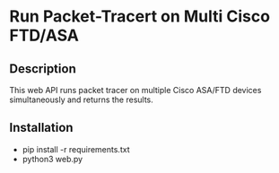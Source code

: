 # Run Packet-Tracert on Multi Cisco FTD/ASA

## Description
This web API runs packet tracer on multiple Cisco ASA/FTD devices simultaneously and returns the results.


## Installation
- pip install -r requirements.txt
- python3 web.py
